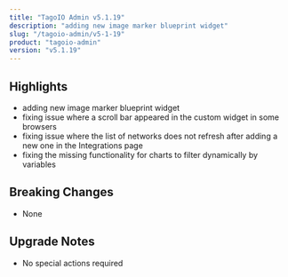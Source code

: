```yaml
---
title: "TagoIO Admin v5.1.19"
description: "adding new image marker blueprint widget"
slug: "/tagoio-admin/v5-1-19"
product: "tagoio-admin"
version: "v5.1.19"
---
```


## Highlights

- adding new image marker blueprint widget
- fixing issue where a scroll bar appeared in the custom widget in some browsers
- fixing issue where the list of networks does not refresh after adding a new one in the Integrations page
- fixing the missing functionality for charts to filter dynamically by variables

## Breaking Changes

- None

## Upgrade Notes

- No special actions required
